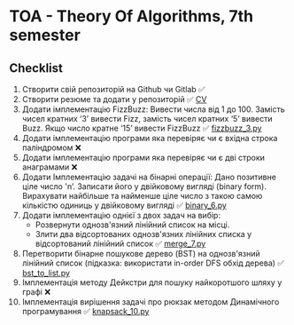# TOA - Theory Of Algorithms, 7th semester
## Checklist
1. Створити свій репозиторій на Github чи Gitlab ✅
2. Створити резюме та додати у репозиторій ✅ [CV](https://github.com/VladyslavKharchenko/TOA/blob/master/vladyslav_kharchenko's_cv_python_trainee.pdf)
3. Додати імплементацію FizzBuzz: Вивести числа від 1 до 100. Замість чисел кратних ‘3’ вивести Fizz, замість чисел кратних ‘5’ вивести Buzz. Якщо число кратне ‘15’ вивести FizzBuzz ✅ [fizzbuzz_3.py](https://github.com/VladyslavKharchenko/TOA/blob/master/fizzbuzz_3.py)
4. Додати імплементацію програми яка перевіряє чи є вхідна строка паліндромом ❌
5. Додати імплементацію програми яка перевіряє чи є дві строки анаграмами ❌
6. Додати Імплементацію задачі на бінарні операції: Дано позитивне ціле число 'n’. Записати його у двійковому вигляді (binary form). Вирахувати найбільше та найменше ціле число з такою самою кількістю одиниць у двійковому вигляді ✅ [binary_6.py](https://github.com/VladyslavKharchenko/TOA/blob/master/binary_6.py)
7. Додати імплементацію однієї з двох задач на вибір:
    * Розвернути однозв'язний лінійний список на місці.
    * Злити два відсортованих однозв'язних лінійних списка у відсортований лінійний список ✅ [merge_7.py](https://github.com/VladyslavKharchenko/TOA/blob/master/merge_7.py)
8. Перетворити бінарне пошукове дерево (BST) на однозв'язний лінійний список (підказка: використати in-order DFS обхід дерева) ✅ [bst_to_list.py](https://github.com/VladyslavKharchenko/TOA/blob/master/bst_to_list_8.py)
9. Імплементація методу Дейкстри для пошуку найкоротшого шляху у графі ❌
10. Імплементація вирішення задачі про рюкзак методом Динамічного програмування ✅ [knapsack_10.py](https://github.com/VladyslavKharchenko/TOA/blob/master/knapsack_10.py)

